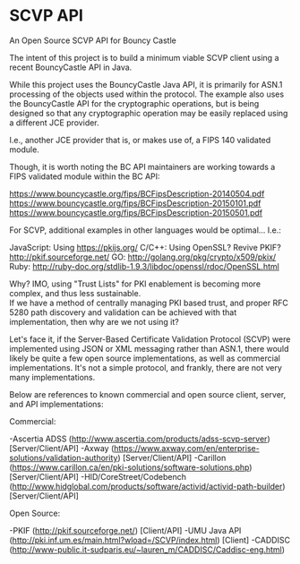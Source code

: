 # SCVP API
An Open Source SCVP API for Bouncy Castle

The intent of this project is to build a minimum viable SCVP client using a recent BouncyCastle API in Java.

While this project uses the BouncyCastle Java API, it is primarily for ASN.1 processing of the objects used
within the protocol.  The example also uses the BouncyCastle API for the cryptographic operations, but is
being designed so that any cryptographic operation may be easily replaced using a different JCE provider.

I.e., another JCE provider that is, or makes use of, a FIPS 140 validated module.

Though, it is worth noting the BC API maintainers are working towards a FIPS validated module within the BC API:

https://www.bouncycastle.org/fips/BCFipsDescription-20140504.pdf
https://www.bouncycastle.org/fips/BCFipsDescription-20150101.pdf
https://www.bouncycastle.org/fips/BCFipsDescription-20150501.pdf

For SCVP, additional examples in other languages would be optimal...  I.e.:

JavaScript:  Using https://pkijs.org/
C/C++:  Using OpenSSL?  Revive PKIF?  http://pkif.sourceforge.net/
GO:  http://golang.org/pkg/crypto/x509/pkix/
Ruby:  http://ruby-doc.org/stdlib-1.9.3/libdoc/openssl/rdoc/OpenSSL.html

Why?  IMO, using "Trust Lists" for PKI enablement is becoming more complex, and thus less sustainable.  
If we have a method of centrally managing PKI based trust, and proper RFC 5280 path discovery and validation 
can be achieved with that implementation, then why are we not using it?

Let's face it, if the Server-Based Certificate Validation Protocol (SCVP) were implemented using JSON or XML 
messaging rather than ASN.1, there would likely be quite a few open source implementations, as well as
commercial implementations.  It's not a simple protocol, and frankly, there are not very many implementations.

Below are references to known commercial and open source client, server, and API implementations:

Commercial:

-Ascertia ADSS (http://www.ascertia.com/products/adss-scvp-server) [Server/Client/API]
-Axway (https://www.axway.com/en/enterprise-solutions/validation-authority) [Server/Client/API]
-Carillon (https://www.carillon.ca/en/pki-solutions/software-solutions.php) [Server/Client/API]
-HID/CoreStreet/Codebench (http://www.hidglobal.com/products/software/activid/activid-path-builder) [Server/Client/API]

Open Source:

-PKIF (http://pkif.sourceforge.net/) [Client/API] 
-UMU Java API (http://pki.inf.um.es/main.html?wload=/SCVP/index.html) [Client] <API not accessible to public>
-CADDISC (http://www-public.it-sudparis.eu/~lauren_m/CADDISC/Caddisc-eng.html) <Partial API using OpenSSL>
